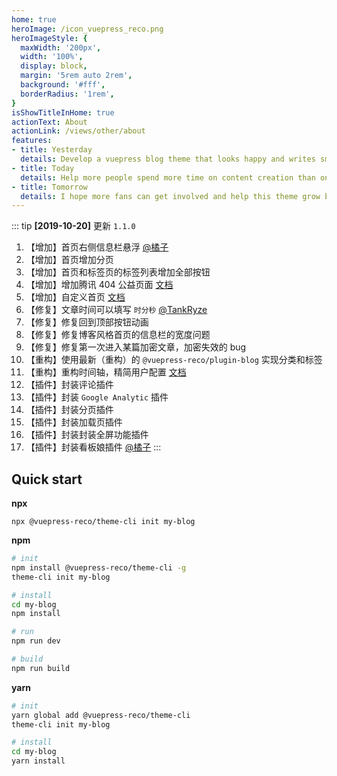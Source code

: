 ```yaml
---
home: true
heroImage: /icon_vuepress_reco.png
heroImageStyle: {
  maxWidth: '200px',
  width: '100%',
  display: block,
  margin: '5rem auto 2rem',
  background: '#fff',
  borderRadius: '1rem',
}
isShowTitleInHome: true
actionText: About
actionLink: /views/other/about
features:
- title: Yesterday
  details: Develop a vuepress blog theme that looks happy and writes smoothly.
- title: Today
  details: Help more people spend more time on content creation than on blogging.
- title: Tomorrow
  details: I hope more fans can get involved and help this theme grow better.
---
```


::: tip
**[2019-10-20]** 更新 `1.1.0`

1. 【增加】首页右侧信息栏悬浮 [@橘子](https://github.com/smallsunnyfox)
2. 【增加】首页增加分页
3. 【增加】首页和标签页的标签列表增加全部按钮
4. 【增加】增加腾讯 404 公益页面 [文档](/views/1.x/404.md)
5. 【增加】自定义首页 [文档](/views/1.x/home.md#option-api)
6. 【修复】文章时间可以填写 `时分秒` [@TankRyze](https://github.com/TankRyze)
7. 【修复】修复回到顶部按钮动画
8. 【修复】修复博客风格首页的信息栏的宽度问题
9. 【修复】修复第一次进入某篇加密文章，加密失效的 bug
10. 【重构】使用最新（重构）的 `@vuepress-reco/plugin-blog` 实现分类和标签
11. 【重构】重构时间轴，精简用户配置 [文档](/views/1.x/timeline.md)
12. 【插件】封装评论插件
13. 【插件】封装 `Google Analytic` 插件
14. 【插件】封装分页插件
15. 【插件】封装加载页插件
16. 【插件】封装封装全屏功能插件
17. 【插件】封装看板娘插件 [@橘子](https://github.com/smallsunnyfox)
:::

## Quick start

**npx**

```
npx @vuepress-reco/theme-cli init my-blog
```

**npm**

```bash
# init
npm install @vuepress-reco/theme-cli -g
theme-cli init my-blog

# install
cd my-blog
npm install

# run
npm run dev

# build
npm run build
```

**yarn**

```bash
# init
yarn global add @vuepress-reco/theme-cli
theme-cli init my-blog

# install
cd my-blog
yarn install

